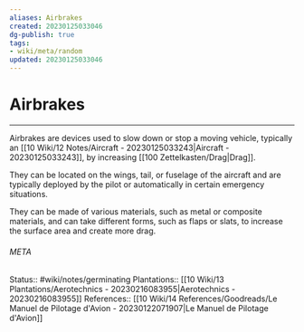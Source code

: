 ```yaml
---
aliases: Airbrakes
created: 20230125033046
dg-publish: true
tags:
- wiki/meta/random
updated: 20230125033046
---
```

# Airbrakes
---
Airbrakes are devices used to slow down or stop a moving vehicle, typically an [[10 Wiki/12 Notes/Aircraft - 20230125033243\|Aircraft - 20230125033243]], by increasing [[100 Zettelkasten/Drag\|Drag]].

They can be located on the wings, tail, or fuselage of the aircraft and are typically deployed by the pilot or automatically in certain emergency situations.

They can be made of various materials, such as metal or composite materials, and can take different forms, such as flaps or slats, to increase the surface area and create more drag.



###### META
Status:: #wiki/notes/germinating 
Plantations:: [[10 Wiki/13 Plantations/Aerotechnics - 20230216083955\|Aerotechnics - 20230216083955]]
References:: [[10 Wiki/14 References/Goodreads/Le Manuel de Pilotage d'Avion - 20230122071907\|Le Manuel de Pilotage d'Avion]]
